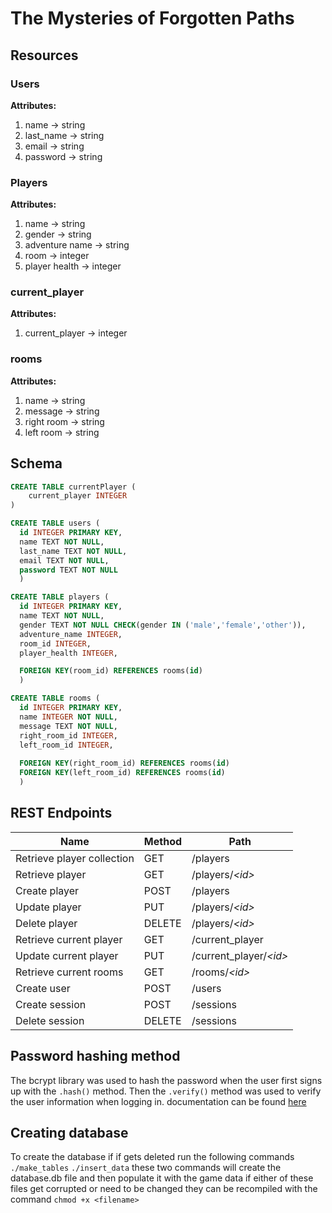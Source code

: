 # The Mysteries of Forgotten Paths

## Resources

### Users

**Attributes:**

  1. name -> string
  1. last_name -> string
  1. email -> string
  1. password -> string

### Players

**Attributes:**

  1. name -> string
  1. gender -> string
  1. adventure name -> string
  1. room -> integer
  1. player health -> integer

### current_player

  **Attributes:**

  1. current_player -> integer

### rooms

  **Attributes:**

  1. name -> string
  1. message -> string
  1. right room -> string
  1. left room -> string

## Schema

``` sql
CREATE TABLE currentPlayer (
    current_player INTEGER
)
```

```sql
CREATE TABLE users (
  id INTEGER PRIMARY KEY,
  name TEXT NOT NULL,
  last_name TEXT NOT NULL,
  email TEXT NOT NULL,
  password TEXT NOT NULL
  )
```

```sql
CREATE TABLE players (
  id INTEGER PRIMARY KEY,
  name TEXT NOT NULL,
  gender TEXT NOT NULL CHECK(gender IN ('male','female','other')),
  adventure_name INTEGER,
  room_id INTEGER,
  player_health INTEGER,

  FOREIGN KEY(room_id) REFERENCES rooms(id)
  )
```

```sql
CREATE TABLE rooms (
  id INTEGER PRIMARY KEY, 
  name INTEGER NOT NULL,
  message TEXT NOT NULL,
  right_room_id INTEGER,
  left_room_id INTEGER,
          
  FOREIGN KEY(right_room_id) REFERENCES rooms(id)
  FOREIGN KEY(left_room_id) REFERENCES rooms(id)
  )
```

## REST Endpoints

Name                       | Method | Path
---------------------------|--------|-------------------------
Retrieve player collection | GET    | /players
Retrieve player            | GET    | /players/*\<id\>*
Create player              | POST   | /players
Update player              | PUT    | /players/*\<id\>*
Delete player              | DELETE | /players/*\<id\>*
Retrieve current player    | GET    | /current_player
Update current player      | PUT    | /current_player/*\<id\>*
Retrieve current rooms     | GET    | /rooms/*\<id\>*
Create user                | POST   | /users
Create session             | POST   | /sessions
Delete session             | DELETE | /sessions

## Password hashing method

The bcrypt library was used to hash the password when the user first signs up with the ```.hash()``` method. Then the ```.verify()``` method was used to verify the user information when logging in. documentation can be found [here](https://passlib.readthedocs.io/en/stable/lib/passlib.hash.bcrypt.html)

## Creating database

To create the database if if gets deleted run the following commands ```./make_tables``` ```./insert_data```
these two commands will create the database.db file and then populate it with the game data
if either of these files get corrupted or need to be changed they can be recompiled with the command ```chmod +x <filename>```
